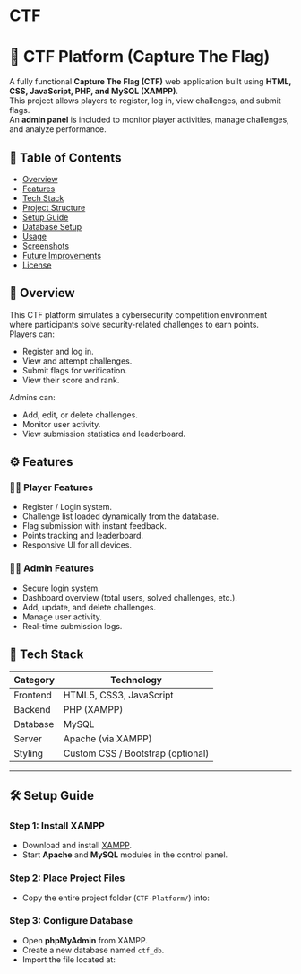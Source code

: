 # CTF

# 🔐 CTF Platform (Capture The Flag)

A fully functional **Capture The Flag (CTF)** web application built using **HTML, CSS, JavaScript, PHP, and MySQL (XAMPP)**.  
This project allows players to register, log in, view challenges, and submit flags.  
An **admin panel** is included to monitor player activities, manage challenges, and analyze performance.

## 🧭 Table of Contents
- [Overview](#-overview)
- [Features](#-features)
- [Tech Stack](#-tech-stack)
- [Project Structure](#-project-structure)
- [Setup Guide](#-setup-guide)
- [Database Setup](#-database-setup)
- [Usage](#-usage)
- [Screenshots](#-screenshots)
- [Future Improvements](#-future-improvements)
- [License](#-license)

## 🚀 Overview
This CTF platform simulates a cybersecurity competition environment where participants solve security-related challenges to earn points.  
Players can:
- Register and log in.
- View and attempt challenges.
- Submit flags for verification.
- View their score and rank.

Admins can:
- Add, edit, or delete challenges.
- Monitor user activity.
- View submission statistics and leaderboard.

## ⚙️ Features

### 👨‍💻 Player Features
- Register / Login system.
- Challenge list loaded dynamically from the database.
- Flag submission with instant feedback.
- Points tracking and leaderboard.
- Responsive UI for all devices.

### 🧑‍💼 Admin Features
- Secure login system.
- Dashboard overview (total users, solved challenges, etc.).
- Add, update, and delete challenges.
- Manage user activity.
- Real-time submission logs.

## 🧰 Tech Stack
| Category | Technology |
|-----------|-------------|
| Frontend | HTML5, CSS3, JavaScript |
| Backend | PHP (XAMPP) |
| Database | MySQL |
| Server | Apache (via XAMPP) |
| Styling | Custom CSS / Bootstrap (optional) |


---

## 🛠️ Setup Guide

### Step 1: Install XAMPP
- Download and install [XAMPP](https://www.apachefriends.org/index.html).
- Start **Apache** and **MySQL** modules in the control panel.

### Step 2: Place Project Files
- Copy the entire project folder (`CTF-Platform/`) into:

### Step 3: Configure Database
- Open **phpMyAdmin** from XAMPP.
- Create a new database named `ctf_db`.
- Import the file located at:

